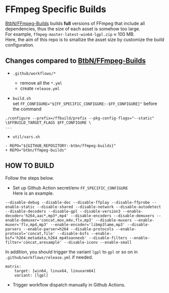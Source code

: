 # FFmpeg Specific Builds

[BtbN/FFmpeg-Builds](https://github.com/BtbN/FFmpeg-Builds) builds **full** versions of FFmpeg that include all dependencies,
thus the size of each asset is somehow too large.     
For example, `ffmpeg-master-latest-win64-lgpl.zip` ≈ 100 MB.   
Here, the aim of this repo is to smallize the asset size by customize the build configuration.  


## Changes compared to [BtbN/FFmpeg-Builds](https://github.com/BtbN/FFmpeg-Builds)
+ `.github/workflows/*`
    + remove all the `*.yml`  
    + create `release.yml`  

+ `build.sh`  
set `FF_CONFIGURE="${FF_SPECIFIC_CONFIGURE:-$FF_CONFIGURE}"` before the command
```
./configure --prefix=/ffbuild/prefix --pkg-config-flags="--static" \$FFBUILD_TARGET_FLAGS $FF_CONFIGURE \
...
```

+ `util/vars.sh`  
```
- REPO="${GITHUB_REPOSITORY:-btbn/ffmpeg-builds}"
+ REPO="btbn/ffmpeg-builds"
```

## HOW TO BUILD
Follow the steps below.

+ Set up Github Action secret/env `FF_SPECIFIC_CONFIGURE`  
Here is an example.  
```
--disable-debug --disable-doc --disable-ffplay --disable-ffprobe --enable-static --disable-shared --disable-network --disable-autodetect --disable-decoders --disable-gpl --disable-version3 --enable-decoder='h264,aac*,mp3*,mp4' --disable-encoders --disable-demuxers --enable-demuxer='concat,mov,m4v,flv,mp3' --disable-muxers --enable-muxer='flv,mp4,mp3' --enable-encoder='libmp3lame,mp3' --disable-parsers --enable-parser=h264 --disable-protocols --enable-protocol='concat,file' --disable-bsfs --enable-bsf='h264_metadata,h264_mp4toannexb' --disable-filters --enable-filter='concat,aresample' --disable-iconv --enable-small
```

In addition, you should trigger the variant `lgpl` to `gpl` or so on in `.github/workflows/release.yml` if needed.  
```
matrix:
    target: [win64, linux64, linuxarm64]
    variant: [lgpl]
```
+ Trigger workflow dispatch manually in Github Actions.

